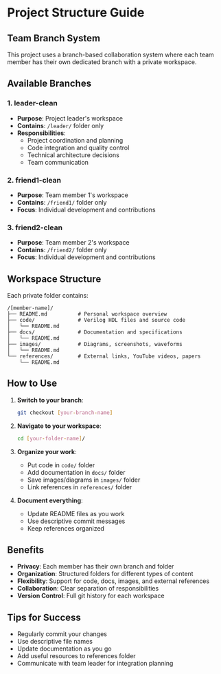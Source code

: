 # Project Structure Guide

## Team Branch System

This project uses a branch-based collaboration system where each team member has their own dedicated branch with a private workspace.

## Available Branches

### 1. leader-clean
- **Purpose**: Project leader's workspace
- **Contains**: `/leader/` folder only
- **Responsibilities**: 
  - Project coordination and planning
  - Code integration and quality control
  - Technical architecture decisions
  - Team communication

### 2. friend1-clean  
- **Purpose**: Team member 1's workspace
- **Contains**: `/friend1/` folder only
- **Focus**: Individual development and contributions

### 3. friend2-clean
- **Purpose**: Team member 2's workspace  
- **Contains**: `/friend2/` folder only
- **Focus**: Individual development and contributions

## Workspace Structure

Each private folder contains:
```
/[member-name]/
├── README.md          # Personal workspace overview
├── code/              # Verilog HDL files and source code
│   └── README.md
├── docs/              # Documentation and specifications
│   └── README.md
├── images/            # Diagrams, screenshots, waveforms
│   └── README.md
└── references/        # External links, YouTube videos, papers
    └── README.md
```

## How to Use

1. **Switch to your branch**:
   ```bash
   git checkout [your-branch-name]
   ```

2. **Navigate to your workspace**:
   ```bash
   cd [your-folder-name]/
   ```

3. **Organize your work**:
   - Put code in `code/` folder
   - Add documentation in `docs/` folder  
   - Save images/diagrams in `images/` folder
   - Link references in `references/` folder

4. **Document everything**:
   - Update README files as you work
   - Use descriptive commit messages
   - Keep references organized

## Benefits

- **Privacy**: Each member has their own branch and folder
- **Organization**: Structured folders for different types of content
- **Flexibility**: Support for code, docs, images, and external references
- **Collaboration**: Clear separation of responsibilities
- **Version Control**: Full git history for each workspace

## Tips for Success

- Regularly commit your changes
- Use descriptive file names
- Update documentation as you go
- Add useful resources to references folder
- Communicate with team leader for integration planning